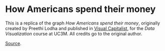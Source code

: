 # How Americans spend their money

This is a replica of the graph *How Americans spend their money*, originally created by Preethi Lodha and published in [Visual Capitalist](https://www.visualcapitalist.com/), for the *Data Visualization* course at UC3M. All credits go to the original author.

[Source](https://www.visualcapitalist.com/cp/how-americans-spend-their-money-2022/).
